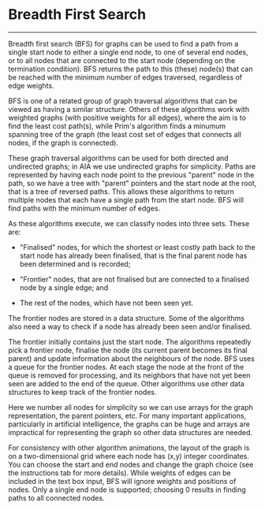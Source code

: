 # Breadth First Search
---

Breadth first search (BFS) for graphs can be used to find a path from
a single start node to either a single end node, to one of several end
nodes, or to all nodes that are connected to the start node (depending on the termination
condition). BFS returns the path to this (these) node(s) 
that can be reached with the minimum number of edges traversed, regardless of 
edge weights.

BFS is one of a related group of graph traversal algorithms that can be viewed as having a similar
structure.
Others of these algorithms work with weighted graphs (with positive weights
for all edges), where the aim is to find the least cost path(s), while Prim's
algorithm finds a minumum spanning tree of the graph (the least cost 
set of edges that connects all nodes, if the graph is connected).  

These graph traversal algorithms can be used for both directed
and undirected graphs; in AIA we use undirected graphs for simplicity.
Paths are represented by having each node point to the previous
"parent" node in the path, so 
we have a tree with "parent" pointers and the start node at the
root, that is a tree of reversed paths. This allows these algorithms to return
multiple nodes that each have a single path from the start node. 
BFS will find paths with
the minimum number of edges. 

As these algorithms execute, we can classify nodes into three sets.
These are:

 
- "Finalised" nodes, for which the shortest or least costly path back to the start node has already
been finalised, that is the final parent node has been determined and is recorded;

- "Frontier" nodes, that are not finalised but are connected to a finalised node by a single edge; and

- The rest of the nodes, which have not been seen yet. 

The frontier nodes are stored in a data structure.
Some of the algorithms also need a way to check if a node has already been seen and/or finalised.

The frontier initially contains just the start node. The algorithms repeatedly
pick a frontier node, finalise the node (its current parent becomes
its final parent) and update information about the neighbours of the node.
BFS uses a queue for the frontier nodes.  At each stage the node at the front of the
queue is removed for processing, and its neighbors that have not yet been seen
are added to the end of the queue. Other algorithms use other data structures to keep track 
of the frontier nodes.



Here we number all nodes for simplicity so we can use arrays for the
graph representation, the parent pointers, etc.  For many important
applications, particularly in artificial intelligence, the graphs can
be huge and arrays are impractical for representing the graph so other
data structures are needed.

For consistency with other algorithm animations, the layout of the
graph is on a two-dimensional grid where each node has (x,y) integer
coordinates.  You can choose the start and end nodes and change the
graph choice (see the instructions tab for more details).  While weights of
edges can be included in the text box input, BFS will ignore weights
and positions of nodes.  Only a single end node is supported; choosing
0 results in finding paths to all connected nodes.

